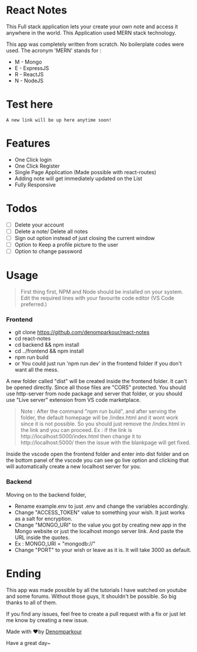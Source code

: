 ﻿# React Notes

This Full stack application lets your create your own note and access it anywhere in the world. This Application used MERN stack technology.

This app was completely written from scratch. No boilerplate codes were used.
The acronym 'MERN' stands for :

- M - Mongo
- E - ExpressJS
- R - ReactJS
- N - NodeJS

# Test here

```
A new link will be up here anytime soon!
```

# Features

- One Click login
- One Click Register
- Single Page Application (Made possible with react-routes)
- Adding note will get immediately updated on the List
- Fully Responsive

# Todos

- [ ] Delete your account
- [ ] Delete a note/ Delete all notes
- [ ] Sign out option instead of just closing the current window
- [ ] Option to Keep a profile picture to the user
- [ ] Option to change password

# Usage

> First thing first, NPM and Node should be installed on your system. Edit the required lines with your favourite code editor (VS Code preferred.)

### Frontend

- git clone https://github.com/denomparkour/react-notes
- cd react-notes
- cd backend && npm install
- cd ../frontend && npm install
- npm run build
- or You could just run 'npm run dev' in the frontend folder if you don't want all the mess.

A new folder called "dist" will be created inside the frontend folder. It can't be opened directly. Since all those files are "CORS" protected. You should use http-server from node package and server that folder, or you should use "Live server" extension from VS code marketplace.

> Note : After the command "npm run build", and after serving the folder, the default homepage will be /index.html and it wont work since it is not possible. So you should just remove the /index.html in the link and you can proceed. Ex : if the link is http://localhost:5000/index.html then change it to http://localhost:5000/ then the issue with the blankpage will get fixed.

Inside the vscode open the frontend folder and enter into dist folder and on the bottom panel of the vscode you can see go live option and clicking that will automatically create a new localhost server for you.

### Backend

Moving on to the backend folder,

- Rename example.env to just .env and change the variables accordingly.
- Change "ACCESS_TOKEN" value to something your wish. It just works as a salt for encryption.
- Change "MONGO_URI" to the value you got by creating new app in the Mongo website or just the localhost mongo server link. And paste the URL inside the quotes.
- Ex : MONGO_URI = "mongodb://"
- Change "PORT" to your wish or leave as it is. It will take 3000 as default.

# Ending

This app was made possible by all the tutorials I have watched on youtube and some forums. Without those guys, It shouldn't be possible.
So big thanks to all of them.

If you find any issues, feel free to create a pull request with a fix or just let me know by creating a new issue.

Made with ❤️by [Denomparkour](https://github.com/denomparkour)

Have a great day~
